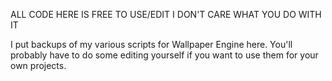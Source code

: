 ALL CODE HERE IS FREE TO USE/EDIT I DON'T CARE WHAT YOU DO WITH IT

I put backups of my various scripts for Wallpaper Engine here. You'll probably have to do some editing yourself if you want to use them for your own projects.

